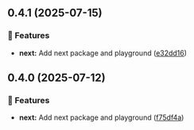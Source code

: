 ## 0.4.1 (2025-07-15)

### 🚀 Features

- **next:** Add next package and playground
  ([e32dd16](https://github.com/samuelreichor/query-api/commit/e32dd16))

## 0.4.0 (2025-07-12)

### 🚀 Features

- **next:** Add next package and playground
  ([f75df4a](https://github.com/samuelreichor/query-api/commit/f75df4a))

